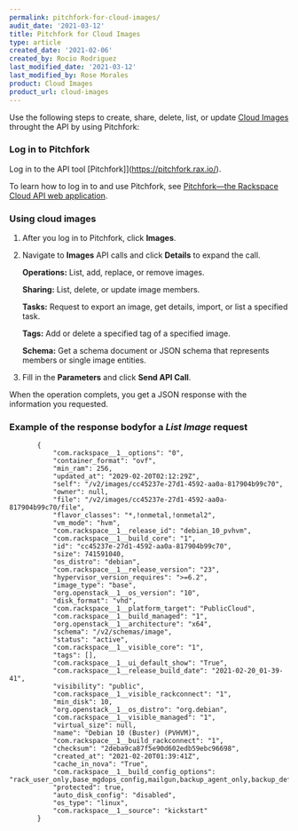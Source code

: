 ```yaml
---
permalink: pitchfork-for-cloud-images/
audit_date: '2021-03-12'
title: Pitchfork for Cloud Images
type: article
created_date: '2021-02-06'
created_by: Rocio Rodriguez
last_modified_date: '2021-03-12'
last_modified_by: Rose Morales
product: Cloud Images
product_url: cloud-images
---
```


Use the following steps to create, share, delete, list, or update
[Cloud Images](https://docs.rackspace.com/support/how-to/cloud-images-faq/) throught the API
by using Pitchfork:

### Log in to Pitchfork

Log in to the API tool [Pitchfork]](https://pitchfork.rax.io/).

To learn how to log in to and use Pitchfork, see [Pitchfork—the Rackspace Cloud API web application](https://docs.rackspace.com/support/how-to/pitchfork-the-rackspace-cloud-api-web-application).

### Using cloud images

1. After you log in to Pitchfork, click **Images**.

2. Navigate to **Images** API calls and click **Details** to expand the call.

    **Operations:** List, add, replace, or remove images.

    **Sharing:** List, delete, or update image members.

    **Tasks:** Request to export an image, get details, import, or list a
    specified task.

    **Tags:** Add or delete a specified tag of a specified image.

    **Schema:** Get a schema document or JSON schema that represents members or
    single image entities.

3. Fill in the **Parameters** and click **Send API Call**.

When the operation complets, you get a JSON response with the information you requested.

### Example of the response bodyfor a *List Image* request

 ```"images": [
        {
            "com.rackspace__1__options": "0",
            "container_format": "ovf",
            "min_ram": 256,
            "updated_at": "2029-02-20T02:12:29Z",
            "self": "/v2/images/cc45237e-27d1-4592-aa0a-817904b99c70",
            "owner": null,
            "file": "/v2/images/cc45237e-27d1-4592-aa0a-817904b99c70/file",
            "flavor_classes": "*,!onmetal,!onmetal2",
            "vm_mode": "hvm",
            "com.rackspace__1__release_id": "debian_10_pvhvm",
            "com.rackspace__1__build_core": "1",
            "id": "cc45237e-27d1-4592-aa0a-817904b99c70",
            "size": 741591040,
            "os_distro": "debian",
            "com.rackspace__1__release_version": "23",
            "hypervisor_version_requires": ">=6.2",
            "image_type": "base",
            "org.openstack__1__os_version": "10",
            "disk_format": "vhd",
            "com.rackspace__1__platform_target": "PublicCloud",
            "com.rackspace__1__build_managed": "1",
            "org.openstack__1__architecture": "x64",
            "schema": "/v2/schemas/image",
            "status": "active",
            "com.rackspace__1__visible_core": "1",
            "tags": [],
            "com.rackspace__1__ui_default_show": "True",
            "com.rackspace__1__release_build_date": "2021-02-20_01-39-41",
            "visibility": "public",
            "com.rackspace__1__visible_rackconnect": "1",
            "min_disk": 10,
            "org.openstack__1__os_distro": "org.debian",
            "com.rackspace__1__visible_managed": "1",
            "virtual_size": null,
            "name": "Debian 10 (Buster) (PVHVM)",
            "com.rackspace__1__build_rackconnect": "1",
            "checksum": "2deba9ca87f5e90d602edb59ebc96698",
            "created_at": "2021-02-20T01:39:41Z",
            "cache_in_nova": "True",
            "com.rackspace__1__build_config_options": "rack_user_only,base_mgdops_config,mailgun,backup_agent_only,backup_defaults,monitoring_agent_only,monitoring_defaults,updates",
            "protected": true,
            "auto_disk_config": "disabled",
            "os_type": "linux",
            "com.rackspace__1__source": "kickstart"
        }
 ```
